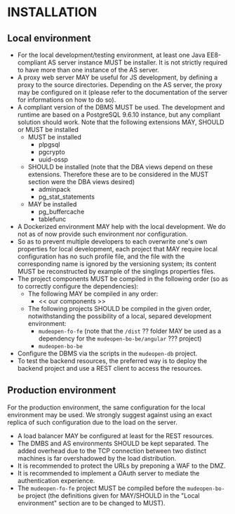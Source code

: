 # INSTALLATION

## Local environment
- For the local development/testing environment, at least one Java EE8-compliant
AS server instance MUST be installer. It is not strictly required to have more
than one instance of the AS server.
- A proxy web server MAY be useful for JS development, by defining a proxy to
the source directories. Depending on the AS server, the proxy may be configured
on it (please refer to the documentation of the server for informations on how
to do so).
- A compliant version of the DBMS MUST be used. The development and runtime are
based on a PostgreSQL 9.6.10 instance, but any compliant solution should work.
Note that the following extensions MAY, SHOULD or MUST be installed
  - MUST be installed
    - plpgsql
    - pgcrypto
    - uuid-ossp
  - SHOULD be installed (note that the DBA views depend on these extensions.
  Therefore these are to be considered in the MUST section were the DBA views
  desired)
    - adminpack
    - pg_stat_statements
  - MAY be installed
    - pg_buffercache
    - tablefunc
- A Dockerized environment MAY help with the local development. We do not as of
now provide such environment nor configuration.
- So as to prevent multiple developers to each overwrite one's own properties
for local development, each project that MAY require local configuration has no
such profile file, and the file with the corresponding name is ignored by the
versioning system; its content MUST be reconstructed by example of the singlings
properties files.
- The project components MUST be compiled in the following order (so as to
correctly configure the dependencies):
  - The following MAY be compiled in any order:
    - << our components >>
  - The following projects SHOULD be compiled in the given order,
  notwithstanding the possibility of a local, separed development environment:
    - `mudeopen-fo-fe` (note that the `/dist` ?? folder MAY be used as a dependency for 
    the `mudeopen-bo-be/angular` ??? project)
    - `mudeopen-bo-be`
- Configure the DBMS via the scripts in the `mudeopen-db` project.
- To test the backend resources, the preferred way is to deploy the backend
project and use a REST client to access the resources.

## Production environment
For the production environment, the same configuration for the local environment
may be used. We strongly suggest against using an exact replica of such
configuration due to the load on the server.

- A load balancer MAY be configured at least for the REST resources.
- The DMBS and AS environments SHOULD be kept separated. The added overhead due
to the TCP connection between two distinct machines is far overshadowed by the
load distribution.
- It is recommended to protect the URLs by preponing a WAF to the DMZ.
- It is recommended to implement a OAuth server to mediate the authentication
experience.
- The `mudeopen-fo-fe` project MUST be compiled before the `mudeopen-bo-be` project (the
definitions given for MAY/SHOULD in the "Local environment" section are to be
changed to MUST).
